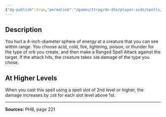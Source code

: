 ```yaml
---
{"dg-publish":true,"permalink":"/games/ttrpg/dn-d5e/player-aids/spells/level-1/chromatic-orb/","tags":["TTRPG/DND/5e","verbal","somatic","material","Spell"],"noteIcon":""}
---
```



## Description
You hurl a 4-inch-diameter sphere of energy at a creature that you can see within range.
You choose acid, cold, fire, lightning, poison, or thunder for the type of orb you create, and then make a Ranged Spell Attack against the target.
If the attack hits, the creature takes `3d8` damage of the type you chose.

## At Higher Levels
When you cast this spell using a spell slot of 2nd level or higher, the damage increases by `1d8` for each slot level above 1st.

---

**Sources:** PHB, page 221
